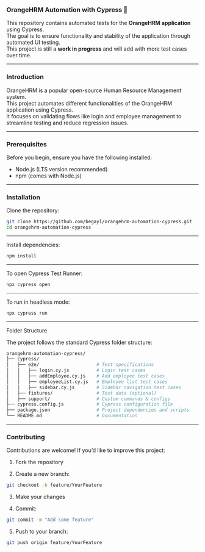 ### OrangeHRM Automation with Cypress 🌸

This repository contains automated tests for the **OrangeHRM application** using Cypress.  
The goal is to ensure functionality and stability of the application through automated UI testing.  
This project is still a **work in progress** and will add with more test cases over time.

---
### Introduction
OrangeHRM is a popular open-source Human Resource Management system.  
This project automates different functionalities of the OrangeHRM application using Cypress.  
It focuses on validating flows like login and employee management to streamline testing and reduce regression issues.

---

### Prerequisites
Before you begin, ensure you have the following installed:
- Node.js (LTS version recommended)
- npm (comes with Node.js)

---
### Installation
Clone the repository:
```bash
git clone https://github.com/begayl/orangehrm-automation-cypress.git
cd orangehrm-automation-cypress
```
---
Install dependencies:
```bash
npm install
```
---
To open Cypress Test Runner:
```bash
npx cypress open
```
---
To run in headless mode:
```bash
npx cypress run
```
---
Folder Structure

The project follows the standard Cypress folder structure:
```bash
orangehrm-automation-cypress/
├── cypress/
│   ├── e2e/                     # Test specifications
│   │   ├── login.cy.js          # Login test cases
│   │   ├── addEmployee.cy.js    # Add employee test cases
│   │   ├── employeeList.cy.js   # Employee list test cases
│   │   ├── sidebar.cy.js        # Sidebar navigation test cases
│   ├── fixtures/                # Test data (optional)
│   ├── support/                 # Custom commands & configs
├── cypress.config.js            # Cypress configuration file
├── package.json                 # Project dependencies and scripts
└── README.md                    # Documentation
```
---
### Contributing

Contributions are welcome! If you’d like to improve this project:

1. Fork the repository

2. Create a new branch:
```bash
git checkout -b feature/YourFeature
```
3. Make your changes

4. Commit:
```bash
git commit -m "Add some feature"
```
5. Push to your branch:
```bash
git push origin feature/YourFeature
```

